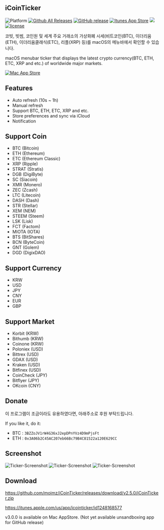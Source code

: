 ## iCoinTicker

![Platform](https://img.shields.io/badge/platform-macOS%2010.10%20or%20higher-orange.svg)
[![Github All Releases](https://img.shields.io/github/downloads/moimz/iCoinTicker/total.svg)](https://github.com/moimz/iCoinTicker/releases/latest)
[![GitHub release](https://img.shields.io/github/release/moimz/iCoinTicker.svg)](https://github.com/moimz/iCoinTicker/releases)
[![Itunes App Store](https://img.shields.io/itunes/v/1248168577.svg)](https://itunes.apple.com/us/app/icointicker/id1248168577)
[![](https://img.shields.io/github/issues-raw/moimz/iCoinTicker.svg)](https://github.com/moimz/iCoinTicker/issues)
[![license](https://img.shields.io/github/license/moimz/iCoinTicker.svg)](https://github.com/moimz/iCoinTicker/blob/master/LICENSE.md)


코빗, 빗썸, 코인원 및 세계 주요 거래소의 가상화폐 시세(비트코인(BTC), 이더리움(ETH), 이더리움클래식(ETC), 리플(XRP) 등)를 macOS의 메뉴바에서 확인할 수 있습니다.

macOS menubar ticker that displays the latest crypto currency(BTC, ETH, ETC, XRP and etc.) of worldwide major markets.

[![Mac App Store](https://devimages.apple.com.edgekey.net/app-store/marketing/guidelines/mac/images/badge-download-on-the-mac-app-store.svg)](https://itunes.apple.com/us/app/icointicker/id1248168577)


## Features
- Auto refresh (10s ~ 1h)
- Manual refresh
- Support BTC, ETH, ETC, XRP and etc.
- Store preferences and sync via iCloud
- Notification


## Support Coin
- BTC (Bitcoin)
- ETH (Ethereum)
- ETC (Ethereum Classic)
- XRP (Ripple)
- STRAT (Stratis)
- DGB (DigiByte)
- SC (Siacoin)
- XMR (Monero)
- ZEC (Zcash)
- LTC (Litecoin)
- DASH (Dash)
- STR (Stellar)
- XEM (NEM)
- STEEM (Steem)
- LSK (Lisk)
- FCT (Factom)
- MIOTA (IOTA)
- BTS (BitShares)
- BCN (ByteCoin)
- GNT (Golem)
- DGD (DigixDAO)


## Support Currency
- KRW
- USD
- JPY
- CNY
- EUR
- GBP


## Support Market
- Korbit (KRW)
- Bithumb (KRW)
- Coinone (KRW)
- Poloniex (USD)
- Bittrex (USD)
- GDAX (USD)
- Kraken (USD)
- Bitfinex (USD)
- CoinCheck (JPY)
- Bitflyer (JPY)
- OKcoin (CNY)


## Donate

이 프로그램이 조금이라도 유용하였다면, 아래주소로 후원 부탁드립니다.

If you like it, do it:

- BTC : `3BZZoJV1rW4G36xJ2epDPnYVz4D9mPjsFt`
- ETH : `0x3A06b2C45AC207eb66Bc79B4C81522a120E629CC`


## Screenshot
![Ticker-Screenshot](https://github.com/moimz/iCoinTicker/blob/master/screenshot1.png?raw=true)
![Ticker-Screenshot](https://github.com/moimz/iCoinTicker/blob/master/screenshot2.png?raw=true)
![Ticker-Screenshot](https://github.com/moimz/iCoinTicker/blob/master/screenshot3.png?raw=true)


## Download
https://github.com/moimz/iCoinTicker/releases/download/v2.5.0/iCoinTicker.zip

https://itunes.apple.com/us/app/icointicker/id1248168577

v3.0.0 is available on Mac AppStore. (Not yet available unsandboxing app for GitHub release)
